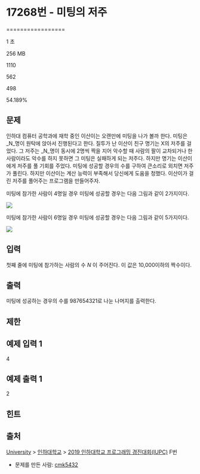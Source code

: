 # 17268번 - 미팅의 저주


=================

1 초

256 MB

1110

562

498

54.189%

문제
--

인하대 컴퓨터 공학과에 재학 중인 이산이는 오랜만에 미팅을 나가 볼까 한다. 미팅은 _N_명이 원탁에 앉아서 진행된다고 한다. 질투가 난 이산이 친구 명기는 X의 저주를 걸었다. 그 저주는 _N_명이 동시에 2명씩 짝을 지어 악수할 때 사람의 팔이 교차되거나 한 사람이라도 악수를 하지 못하면 그 미팅은 실패하게 되는 저주다. 하지만 명기는 이산이에게 저주를 풀 기회를 주었다. 미팅에 성공할 경우의 수를 구하여 큰소리로 외치면 저주가 풀린다. 하지만 이산이는 계산 능력이 부족해서 당신에게 도움을 청했다. 이산이가 걸린 저주를 풀어주는 프로그램을 만들어주자.

미팅에 참가한 사람이 4명일 경우 미팅에 성공할 경우는 다음 그림과 같이 2가지이다.

![](https://upload.acmicpc.net/64896646-17dc-45ec-a2e9-6e26611f9825/-/preview/)

미팅에 참가한 사람이 6명일 경우 미팅에 성공할 경우는 다음 그림과 같이 5가지이다.

![](https://upload.acmicpc.net/8ae1f9a1-df3b-4a2f-b2e3-502b1651e805/-/preview/)

입력
--

첫째 줄에 미팅에 참가하는 사람의 수 _N_ 이 주어진다. 이 값은 10,000이하의 짝수이다.

출력
--

미팅에 성공하는 경우의 수를 987654321로 나눈 나머지를 출력한다.

제한
--

예제 입력 1
-------

4

예제 출력 1
-------

2

힌트
--

출처
--

[University](/category/5) > [인하대학교](/category/336) > [2019 인하대학교 프로그래밍 경진대회(IUPC)](/category/detail/2037) F번

*   문제를 만든 사람: [cmk5432](/user/cmk5432)